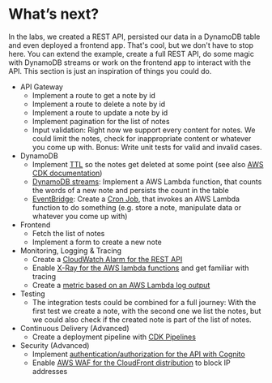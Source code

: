 # What’s next?

In the labs, we created a REST API, persisted our data in a DynamoDB table and even deployed a frontend app. That's cool, but we don't have to stop here. You can extend the example, create a full REST API, do some magic with DynamoDB streams or work on the frontend app to interact with the API. This section is just an inspiration of things you could do.

- API Gateway
  - Implement a route to get a note by id
  - Implement a route to delete a note by id
  - Implement a route to update a note by id
  - Implement pagination for the list of notes
  - Input validation: Right now we support every content for notes. We could limit the notes, check for inappropriate content or whatever you come up with. Bonus: Write unit tests for valid and invalid cases.
- DynamoDB
  - Implement [TTL](https://docs.aws.amazon.com/amazondynamodb/latest/developerguide/TTL.html) so the notes get deleted at some point (see also [AWS CDK documentation](https://docs.aws.amazon.com/cdk/api/latest/docs/@aws-cdk_aws-dynamodb.Table.html#timetoliveattribute))
  - [DynamoDB streams](https://docs.aws.amazon.com/cdk/api/latest/docs/aws-lambda-event-sources-readme.html#dynamodb-streams): Implement a AWS Lambda function, that counts the words of a new note and persists the count in the table
  - [EventBridge](https://docs.aws.amazon.com/cdk/api/latest/docs/aws-events-targets-readme.html#invoke-a-lambda-function): Create a [Cron Job](https://docs.aws.amazon.com/cdk/api/latest/docs/aws-events-readme.html#scheduling), that invokes an AWS Lambda function to do something (e.g. store a note, manipulate data or whatever you come up with)
- Frontend
  - Fetch the list of notes
  - Implement a form to create a new note
- Monitoring, Logging & Tracing
  - Create a [CloudWatch Alarm for the REST API](https://docs.aws.amazon.com/cdk/api/latest/docs/aws-apigatewayv2-readme.html#metrics)
  - Enable [X-Ray for the AWS lambda functions](https://docs.aws.amazon.com/cdk/api/latest/docs/aws-lambda-readme.html#lambda-with-x-ray-tracing) and get familiar with tracing
  - Create a [metric based on an AWS Lambda log output](https://docs.aws.amazon.com/cdk/api/latest/docs/aws-logs-readme.html#metric-filters)
- Testing
  - The integration tests could be combined for a full journey: With the first test we create a note, with the second one we list the notes, but we could also check if the created note is part of the list of notes.
- Continuous Delivery (Advanced)
  - Create a deployment pipeline with [CDK Pipelines](https://docs.aws.amazon.com/cdk/api/latest/docs/pipelines-readme.html)
- Security (Advanced)
  - Implement [authentication/authorization for the API with Cognito](https://docs.aws.amazon.com/cdk/api/latest/docs/aws-apigatewayv2-authorizers-readme.html)
  - Enable [AWS WAF for the CloudFront distribution](https://docs.aws.amazon.com/waf/latest/developerguide/waf-chapter.html) to block IP addresses
